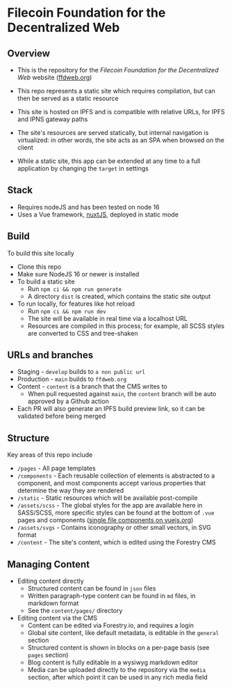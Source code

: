# Filecoin Foundation for the Decentralized Web

## Overview

- This is the repository for the _Filecoin Foundation for the Decentralized Web_ website ([ffdweb.org](https://ffdweb.org))

- This repo represents a static site which requires compilation, but can then be served as a static resource
- This site is hosted on IPFS and is compatible with relative URLs, for IPFS and IPNS gateway paths
- The site's resources are served statically, but internal navigation is virtualized: in other words, the site acts as an SPA when browsed on the client
- While a static site, this app can be extended at any time to a full application by changing the `target` in settings

## Stack
- Requires nodeJS and has been tested on node 16
- Uses a Vue framework, [nuxtJS](https://nuxtjs.org/), deployed in static mode

## Build
To build this site locally
- Clone this repo
- Make sure NodeJS 16 or newer is installed
- To build a static site
    - Run `npm ci && npm run generate`
    - A directory `dist` is created, which contains the static site output
- To run locally, for features like hot reload
    - Run `npm ci && npm run dev`
    - The site will be available in real time via a localhost URL
    - Resources are compiled in this process; for example, all SCSS styles are converted to CSS and tree-shaken

## URLs and branches
- Staging - `develop` builds to `a non public url`
- Production - `main` builds to `ffdweb.org`
- Content - `content` is a branch that the CMS writes to
  - When pull requested against `main`, the `content` branch will be auto approved by a Github action
- Each PR will also generate an IPFS build preview link, so it can be validated before being merged

## Structure
Key areas of this repo include
- `/pages` - All page templates
- `/components` - Each reusable collection of elements is abstracted to a component, and most components accept various properties that determine the way they are rendered
- `/static` - Static resources which will be available post-compile
- `/assets/scss` - The global styles for the app are available here in SASS/SCSS, more specific styles can be found at the bottom of `.vue` pages and components ([single file components on vuejs.org](https://vuejs.org/guide/scaling-up/sfc.html))
- `/assets/svgs` - Contains iconography or other small vectors, in SVG format
- `/content` - The site's content, which is edited using the Forestry CMS

## Managing Content
- Editing content directly
  - Structured content can be found in `json` files
  - Written paragraph-type content can be found in `md` files, in markdown format
  - See the `content/pages/` directory
- Editing content via the CMS
  - Content can be edited via Forestry.io, and requires a login
  - Global site content, like default metadata, is editable in the `general` section
  - Structured content is shown in blocks on a per-page basis (see `pages` section)
  - Blog content is fully editable in a wysiwyg markdown editor
  - Media can be uploaded directly to the repository via the `media` section, after which point it can be used in any rich media field
